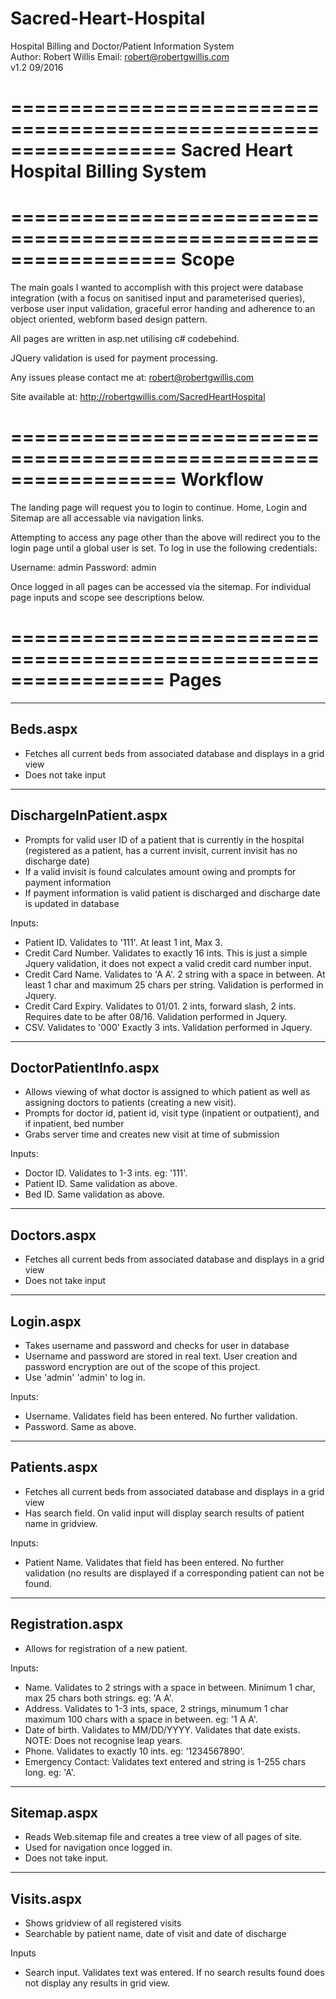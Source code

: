 # Sacred-Heart-Hospital<br />
Hospital Billing and Doctor/Patient Information System<br />
Author: Robert Willis Email: robert@robertgwillis.com <br />
v1.2 09/2016<br />

==================================================================
Sacred Heart Hospital Billing System
==================================================================
==================================================================
Scope
==================================================================

The main goals I wanted to accomplish with this project were
database integration (with a focus on sanitised input and
parameterised queries), verbose user input validation, graceful
error handing and adherence to an object oriented, webform based
design pattern.

All pages are written in asp.net utilising c# codebehind.

JQuery validation is used for payment processing.

Any issues please contact me at: robert@robertgwillis.com

Site available at: http://robertgwillis.com/SacredHeartHospital

==================================================================
Workflow
==================================================================

The landing page will request you to login to continue. Home,
Login and Sitemap are all accessable via navigation links.

Attempting to access any page other than the above will redirect
you to the login page until a global user is set. To log in
use the following credentials:

Username: admin
Password: admin

Once logged in all pages can be accessed via the sitemap. For
individual page inputs and scope see descriptions below.

=================================================================
Pages
=================================================================
----------------------------------
Beds.aspx
----------------------------------
- Fetches all current beds from associated database and displays
  in a grid view
- Does not take input

----------------------------------
DischargeInPatient.aspx
----------------------------------
- Prompts for valid user ID of a patient that is currently in
  the hospital (registered as a patient, has a current invisit,
  current invisit has no discharge date)
- If a valid invisit is found calculates amount owing and
  prompts for payment information
- If payment information is valid patient is discharged and
  discharge date is updated in database

Inputs:

 - Patient ID. Validates to '111'. At least 1 int, Max 3.
 - Credit Card Number. Validates to exactly 16 ints. This
   is just a simple Jquery validation, it does not expect
   a valid credit card number input.
 - Credit Card Name. Validates to 'A A'. 2 string with a
   space in between. At least 1 char and maximum 25 chars
   per string. Validation is performed in Jquery.
 - Credit Card Expiry. Validates to 01/01. 2 ints, forward
   slash, 2 ints. Requires date to be after 08/16. Validation
   performed in Jquery.
 - CSV. Validates to '000' Exactly 3 ints. Validation performed
   in Jquery.

----------------------------------
DoctorPatientInfo.aspx
----------------------------------
- Allows viewing of what doctor is assigned to which patient
  as well as assigning doctors to patients (creating a new
  visit).
- Prompts for doctor id, patient id, visit type (inpatient
  or outpatient), and if inpatient, bed number
- Grabs server time and creates new visit at time of submission

Inputs:

 - Doctor ID. Validates to 1-3 ints. eg: '111'.
 - Patient ID. Same validation as above.
 - Bed ID. Same validation as above.
 
----------------------------------
Doctors.aspx
----------------------------------
- Fetches all current beds from associated database and displays
  in a grid view
- Does not take input

----------------------------------
Login.aspx
----------------------------------
- Takes username and password and checks for user in database
- Username and password are stored in real text. User creation
  and password encryption are out of the scope of this project.
- Use 'admin' 'admin' to log in.

Inputs:

 - Username. Validates field has been entered. No further
   validation.
 - Password. Same as above.
 
----------------------------------
Patients.aspx
----------------------------------
- Fetches all current beds from associated database and displays
  in a grid view
- Has search field. On valid input will display search results
  of patient name in gridview.
  
Inputs:

 - Patient Name. Validates that field has been entered. No
   further validation (no results are displayed if a corresponding
   patient can not be found.
   
----------------------------------
Registration.aspx
----------------------------------
 - Allows for registration of a new patient.
 
 Inputs:
 
  - Name. Validates to 2 strings with a space in between. Minimum
    1 char, max 25 chars both strings. eg: 'A A'.
  - Address. Validates to 1-3 ints, space, 2 strings, minumum 1 char
    maximum 100 chars with a space in between. eg: '1 A A'.
  - Date of birth. Validates to MM/DD/YYYY. Validates that date exists.
    NOTE: Does not recognise leap years.
  - Phone. Validates to exactly 10 ints. eg: '1234567890'.
  - Emergency Contact: Validates text entered and string is 1-255 chars
    long. eg: 'A'.

----------------------------------
Sitemap.aspx
----------------------------------
- Reads Web.sitemap file and creates a tree view of all pages of site.
- Used for navigation once logged in.
- Does not take input.

----------------------------------
Visits.aspx
----------------------------------
- Shows gridview of all registered visits
- Searchable by patient name, date of visit and date of discharge

Inputs

 - Search input. Validates text was entered. If no search results
   found does not display any results in grid view.
  
